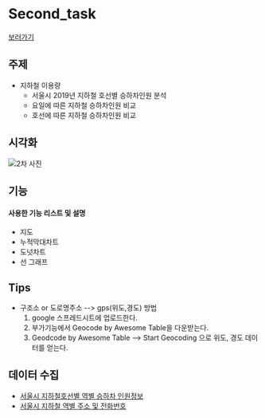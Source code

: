 # Second_task
[보러가기](https://public.tableau.com/profile/.2852#!/vizhome/2__15842119712730/1)

## 주제
  - 지하철 이용량
    - 서울시 2019년 지하철 호선별 승하차인원 분석
    - 요일에 따른 지하철 승하차인원 비교
    - 호선에 따른 지하철 승하차인원 비교
    
## 시각화

![2차 사진](https://user-images.githubusercontent.com/40276516/76688722-af34cf00-6672-11ea-9d2d-4bd290cf66ce.png)

## 기능

#### 사용한 기능 리스트 및 설명
  - 지도
  - 누적막대차트
  - 도넛차트
  - 선 그래프

## Tips
  - 구조소 or 도로명주소 --> gps(위도,경도) 방법
    1. google 스프레드시트에 업로드한다.
    2. 부가기능에서 Geocode by Awesome Table을 다운받는다.
    3. Geodcode by Awesome Table --> Start Geocoding 으로 위도, 경도 데이터를 얻는다. 

## 데이터 수집
  - [서울시 지하철호선별 역별 승하차 인원정보](https://data.seoul.go.kr/dataList/OA-12914/S/1/datasetView.do)
  - [서울시 지하철 역별 주소 및 전화번호](https://data.seoul.go.kr/dataList/OA-12035/S/1/datasetView.do)
